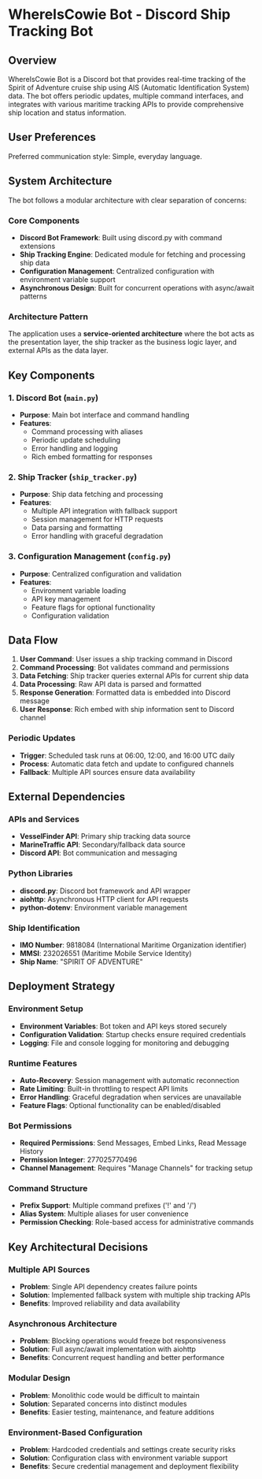 # WhereIsCowie Bot - Discord Ship Tracking Bot

## Overview

WhereIsCowie Bot is a Discord bot that provides real-time tracking of the Spirit of Adventure cruise ship using AIS (Automatic Identification System) data. The bot offers periodic updates, multiple command interfaces, and integrates with various maritime tracking APIs to provide comprehensive ship location and status information.

## User Preferences

Preferred communication style: Simple, everyday language.

## System Architecture

The bot follows a modular architecture with clear separation of concerns:

### Core Components
- **Discord Bot Framework**: Built using discord.py with command extensions
- **Ship Tracking Engine**: Dedicated module for fetching and processing ship data
- **Configuration Management**: Centralized configuration with environment variable support
- **Asynchronous Design**: Built for concurrent operations with async/await patterns

### Architecture Pattern
The application uses a **service-oriented architecture** where the bot acts as the presentation layer, the ship tracker as the business logic layer, and external APIs as the data layer.

## Key Components

### 1. Discord Bot (`main.py`)
- **Purpose**: Main bot interface and command handling
- **Features**: 
  - Command processing with aliases
  - Periodic update scheduling
  - Error handling and logging
  - Rich embed formatting for responses

### 2. Ship Tracker (`ship_tracker.py`)
- **Purpose**: Ship data fetching and processing
- **Features**:
  - Multiple API integration with fallback support
  - Session management for HTTP requests
  - Data parsing and formatting
  - Error handling with graceful degradation

### 3. Configuration Management (`config.py`)
- **Purpose**: Centralized configuration and validation
- **Features**:
  - Environment variable loading
  - API key management
  - Feature flags for optional functionality
  - Configuration validation

## Data Flow

1. **User Command**: User issues a ship tracking command in Discord
2. **Command Processing**: Bot validates command and permissions
3. **Data Fetching**: Ship tracker queries external APIs for current ship data
4. **Data Processing**: Raw API data is parsed and formatted
5. **Response Generation**: Formatted data is embedded into Discord message
6. **User Response**: Rich embed with ship information sent to Discord channel

### Periodic Updates
- **Trigger**: Scheduled task runs at 06:00, 12:00, and 16:00 UTC daily
- **Process**: Automatic data fetch and update to configured channels
- **Fallback**: Multiple API sources ensure data availability

## External Dependencies

### APIs and Services
- **VesselFinder API**: Primary ship tracking data source
- **MarineTraffic API**: Secondary/fallback data source
- **Discord API**: Bot communication and messaging

### Python Libraries
- **discord.py**: Discord bot framework and API wrapper
- **aiohttp**: Asynchronous HTTP client for API requests
- **python-dotenv**: Environment variable management

### Ship Identification
- **IMO Number**: 9818084 (International Maritime Organization identifier)
- **MMSI**: 232026551 (Maritime Mobile Service Identity)
- **Ship Name**: "SPIRIT OF ADVENTURE"

## Deployment Strategy

### Environment Setup
- **Environment Variables**: Bot token and API keys stored securely
- **Configuration Validation**: Startup checks ensure required credentials
- **Logging**: File and console logging for monitoring and debugging

### Runtime Features
- **Auto-Recovery**: Session management with automatic reconnection
- **Rate Limiting**: Built-in throttling to respect API limits
- **Error Handling**: Graceful degradation when services are unavailable
- **Feature Flags**: Optional functionality can be enabled/disabled

### Bot Permissions
- **Required Permissions**: Send Messages, Embed Links, Read Message History
- **Permission Integer**: 277025770496
- **Channel Management**: Requires "Manage Channels" for tracking setup

### Command Structure
- **Prefix Support**: Multiple command prefixes ('!' and '/')
- **Alias System**: Multiple aliases for user convenience
- **Permission Checking**: Role-based access for administrative commands

## Key Architectural Decisions

### Multiple API Sources
- **Problem**: Single API dependency creates failure points
- **Solution**: Implemented fallback system with multiple ship tracking APIs
- **Benefits**: Improved reliability and data availability

### Asynchronous Architecture
- **Problem**: Blocking operations would freeze bot responsiveness
- **Solution**: Full async/await implementation with aiohttp
- **Benefits**: Concurrent request handling and better performance

### Modular Design
- **Problem**: Monolithic code would be difficult to maintain
- **Solution**: Separated concerns into distinct modules
- **Benefits**: Easier testing, maintenance, and feature additions

### Environment-Based Configuration
- **Problem**: Hardcoded credentials and settings create security risks
- **Solution**: Configuration class with environment variable support
- **Benefits**: Secure credential management and deployment flexibility